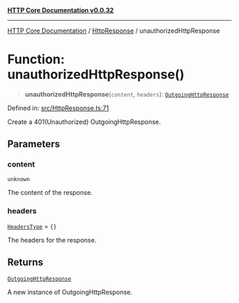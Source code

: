 [**HTTP Core Documentation v0.0.32**](../../README.md)

***

[HTTP Core Documentation](../../modules.md) / [HttpResponse](../README.md) / unauthorizedHttpResponse

# Function: unauthorizedHttpResponse()

> **unauthorizedHttpResponse**(`content`, `headers`): [`OutgoingHttpResponse`](../../OutgoingHttpResponse/classes/OutgoingHttpResponse.md)

Defined in: [src/HttpResponse.ts:71](https://github.com/stonemjs/http-core/blob/680e946aeb5100b42b4836417719aba730586478/src/HttpResponse.ts#L71)

Create a 401(Unauthorized) OutgoingHttpResponse.

## Parameters

### content

`unknown`

The content of the response.

### headers

[`HeadersType`](../../declarations/type-aliases/HeadersType.md) = `{}`

The headers for the response.

## Returns

[`OutgoingHttpResponse`](../../OutgoingHttpResponse/classes/OutgoingHttpResponse.md)

A new instance of OutgoingHttpResponse.
